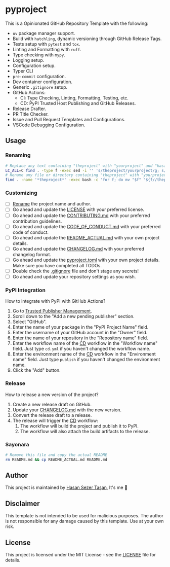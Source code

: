 # pyproject

This is a Opinionated GitHub Repository Template with the following:

- `uv` package manager support.
- Build with `hatchling`, dynamic versioning through GitHub Release Tags.
- Tests setup with `pytest` and `tox`.
- Linting and Formatting with `ruff`.
- Type checking with `mypy`.
- Logging setup.
- Configuration setup.
- Typer CLI
- `pre-commit` configuration.
- Dev container configuration.
- Generic `.gitignore` setup.
- GitHub Actions:
  - CI: Type Checking, Linting, Formatting, Testing, etc.
  - CD: PyPI Trusted Host Publishing and GitHub Releases.
- Release Drafter.
- PR Title Checker.
- Issue and Pull Request Templates and Configurations.
- VSCode Debugging Configuration.

## Usage

### Renaming

```sh
# Replace any text containing "theproject" with "yourproject" and "hasansezertasan" with "yourname"
LC_ALL=C find . -type f -exec sed -i '' 's/theproject/yourproject/g; s/hasansezertasan/yourname/g' {} +
# Rename any file or directory containing "theproject" with "yourproject"
find . -name '*theproject*' -exec bash -c 'for f; do mv "$f" "${f//theproject/yourproject}"; done' _ {} +
```

### Customizing

- [ ] [Rename](#renaming) the project name and author.
- [ ] Go ahead and update the [LICENSE](LICENSE) with your preferred license.
- [ ] Go ahead and update the [CONTRIBUTING.md](CONTRIBUTING.md) with your preferred contribution guidelines.
- [ ] Go ahead and update the [CODE_OF_CONDUCT.md](CODE_OF_CONDUCT.md) with your preferred code of conduct.
- [ ] Go ahead and update the [README_ACTUAL.md](README_ACTUAL.md) with your own project details.
- [ ] Go ahead and update the [CHANGELOG.md](CHANGELOG.md) with your preferred changelog format.
- [ ] Go ahead and update the [pyproject.toml](pyproject.toml) with your own project details. Make sure you have completed all TODOs.
- [ ] Double check the [.gitignore](.gitignore) file and don't stage any secrets!
- [ ] Go ahead and update your repository settings as you wish.

### PyPI Integration

How to integrate with PyPI with GitHub Actions?

1. Go to [Trusted Publisher Management](https://pypi.org/manage/account/publishing//).
1. Scroll down to the "Add a new pending publisher" section.
1. Select "GitHub".
1. Enter the name of your package in the "PyPI Project Name" field.
1. Enter the username of your GitHub account in the "Owner" field.
1. Enter the name of your repository in the "Repository name" field.
1. Enter the workflow name of the [CD](.github/workflows/cd.yml) workflow in the "Workflow name" field. Just type `cd.yml` if you haven't changed the workflow name.
1. Enter the environment name of the [CD](.github/workflows/cd.yml) workflow in the "Environment name" field. Just type `publish` if you haven't changed the environment name.
1. Click the "Add" button.

### Release

How to release a new version of the project?

1. Create a new release draft on GitHub.
1. Update your [CHANGELOG.md](CHANGELOG.md) with the new version.
1. Convert the release draft to a release.
1. The release will trigger the [CD](.github/workflows/cd.yml) workflow:
    1. The workflow will build the project and publish it to PyPI.
    1. The workflow will also attach the build artifacts to the release.

### Sayonara

```sh
# Remove this file and copy the actual README
rm README.md && cp README_ACTUAL.md README.md
```

## Author

This project is maintained by [Hasan Sezer Taşan][author], It's me :wave:

## Disclaimer

This template is not intended to be used for malicious purposes. The author is not responsible for any damage caused by this template. Use at your own risk.

## License

This project is licensed under the MIT License - see the [LICENSE](LICENSE) file for details.

<!-- Refs -->
[author]: https://github.com/hasansezertasan
[theproject]: https://github.com/hasansezertasan/theproject
[hatchling]: https://hatch.pypa.io/latest/
[uv]: https://docs.astral.sh/uv/
[pytest]: https://docs.pytest.org/en/stable/
[tox]: https://tox.wiki/en/latest/
[ruff]: https://docs.astral.sh/ruff/
[mypy]: https://mypy.readthedocs.io/en/stable/
[typer]: https://typer.tiangolo.com/
[pre-commit]: https://pre-commit.com/
